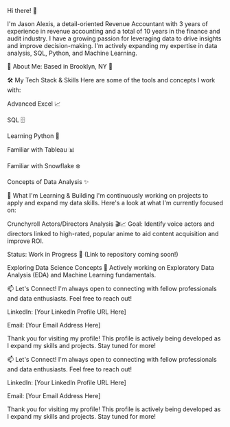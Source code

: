 Hi there! 👋

I'm Jason Alexis, a detail-oriented Revenue Accountant with 3 years of experience in revenue accounting and a total of 10 years in the finance and audit industry. I have a growing passion for leveraging data to drive insights and improve decision-making. I'm actively expanding my expertise in data analysis, SQL, Python, and Machine Learning.

📍 About Me:
Based in Brooklyn, NY 🗽

🛠️ My Tech Stack & Skills
Here are some of the tools and concepts I work with:

Advanced Excel 📈

SQL 🗄️

Learning Python 🐍

Familiar with Tableau 📊

Familiar with Snowflake ❄️

Concepts of Data Analysis ✨

🌱 What I'm Learning & Building
I'm continuously working on projects to apply and expand my data skills. Here's a look at what I'm currently focused on:

Crunchyroll Actors/Directors Analysis 🎬📈
Goal: Identify voice actors and directors linked to high-rated, popular anime to aid content acquisition and improve ROI.

Status: Work in Progress 🚧 (Link to repository coming soon!)

Exploring Data Science Concepts 🧠
Actively working on Exploratory Data Analysis (EDA) and Machine Learning fundamentals.

📫 Let's Connect!
I'm always open to connecting with fellow professionals and data enthusiasts. Feel free to reach out!

LinkedIn: [Your LinkedIn Profile URL Here]

Email: [Your Email Address Here]

Thank you for visiting my profile! This profile is actively being developed as I expand my skills and projects. Stay tuned for more!

📫 Let's Connect!
I'm always open to connecting with fellow professionals and data enthusiasts. Feel free to reach out!

LinkedIn: [Your LinkedIn Profile URL Here]

Email: [Your Email Address Here]

Thank you for visiting my profile! This profile is actively being developed as I expand my skills and projects. Stay tuned for more!
